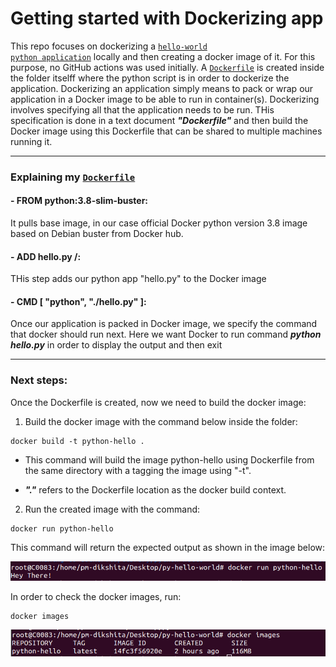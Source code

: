 # Getting started with Dockerizing app

This repo focuses on dockerizing a <a href="https://github.com/pm-dikshita/Start-with-GithubActions/blob/main/hello.py"><code>hello-world python application</code></a> locally and then creating a docker image of it. For this purpose, no GitHub actions was used initially. A <a href="https://github.com/pm-dikshita/Start-with-GithubActions/blob/main/Dockerfile"><code>Dockerfile</code></a> is created inside the folder itselff where the python script is in order to dockerize the application. Dockerizing an application simply means to pack or wrap our application in a Docker image to be able to run in container(s). Dockerizing involves specifying all that the application needs to be run. THis specification is done in a text document ***"Dockerfile"*** and then build the Docker image using this Dockerfile that can be shared to multiple machines running it.

*********************

### Explaining my <a href="https://github.com/pm-dikshita/Start-with-GithubActions/blob/main/Dockerfile"><code>Dockerfile</code></a>


#### - FROM python:3.8-slim-buster:

It pulls base image, in our case official Docker python version 3.8 image based on Debian buster from Docker hub.

#### - ADD hello.py /:

THis step adds our python app "hello.py" to the Docker image

#### - CMD [ "python", "./hello.py" ]:

Once our application is packed in Docker image, we specify the command that docker should run next. Here we want Docker to run command ***python hello.py*** in order to display the output and then exit

*********************


### Next steps:

Once the Dockerfile is created, now we need to build the docker image:

1. Build the docker image with the command below inside the folder:

```
docker build -t python-hello .
```

- This command will build the image python-hello using Dockerfile from the same directory with a tagging the image using "-t". 

- ***"."*** refers to the Dockerfile location as the docker build context.

2. Run the created image with the command:

```
docker run python-hello
```
This command will return the expected output as shown in the image below:

<img src="https://github.com/pm-dikshita/Start-with-GithubActions/blob/main/images/docker_run.png">

In order to check the docker images, run:

```
docker images
```
<img src="https://github.com/pm-dikshita/Start-with-GithubActions/blob/main/images/docker-images.png">
